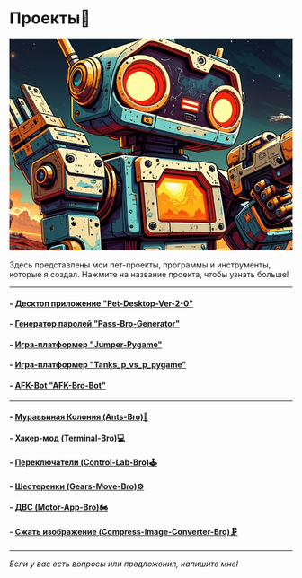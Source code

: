 # <div class="animate__animated animate__bounce">Проекты🤖</div>
<link rel="stylesheet" href="https://cdnjs.cloudflare.com/ajax/libs/animate.css/4.1.1/animate.min.css">

![robot](images/robot.jpg)

Здесь представлены мои пет-проекты, программы и инструменты, которые я создал. Нажмите на название проекта, чтобы узнать больше!

---

#### - [Десктоп приложение "Pet-Desktop-Ver-2-0"](project1.md)
#### - [Генератор паролей "Pass-Bro-Generator"](project2.md)
#### - [Игра-платформер "Jumper-Pygame"](project3.md)
#### - [Игра-платформер "Tanks_p_vs_p_pygame"](project4.md)
#### - [AFK-Bot "AFK-Bro-Bot"](project5.md)

---

#### - [Муравьиная Колония (Ants-Bro)🐜](ant_colony/ants.html)
#### - [Хакер-мод (Terminal-Bro)💻](../hacking/hacking.md)
#### - [Переключатели (Control-Lab-Bro)🕹️](switches/switches_sliders.html)
#### - [Шестеренки (Gears-Move-Bro)⚙️](gears/gears_move.html)
#### - [ДВС (Motor-App-Bro)🏍️](engineers_app/motor_bro.html)
#### - [Сжать изображение (Compress-Image-Сonverter-Bro)🗜️](images_mod/image_compress_convert.html)

---

*Если у вас есть вопросы или предложения, напишите мне!*

